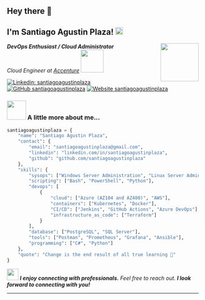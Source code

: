 ## Hey there 👋
<h2> I'm Santiago Agustin Plaza! <img src="https://i.giphy.com/media/WFZvB7VIXBgiz3oDXE/giphy.webp" width="20"></h2>
<img align='right' src="https://media.giphy.com/media/iIqmM5tTjmpOB9mpbn/giphy.gif" width="100">
<p><em><strong>DevOps Enthusiast / Cloud Administrator</strong></a></br>Cloud Engineer at <a href="https://www.accenture.com/us-en">Accenture</a> 

  <img src="https://media.giphy.com/media/WUlplcMpOCEmTGBtBW/giphy.gif" width="60"> 
</em></p>

[![Linkedin: santiagoagustinplaza](https://img.shields.io/badge/-santiagoagustinplaza-blue?style=flat-square&logo=Linkedin&logoColor=white&link=https://www.linkedin.com/in/santiagoagustinplaza/)](https://www.linkedin.com/in/santiagoagustinplaza/)
[![GitHub santiagoagustinplaza](https://img.shields.io/badge/-santiagoagustinplaza-black?style=flat-square&logo=GitHub&logoColor=white&link=https://github.com/santiagoagustinplaza/)](https://github.com/santiagoagustinplaza/)
[![Website santiagoagustinplaza](https://img.shields.io/badge/website-santiagoagustinplaza-green?style=flat-square&logoColor=white&link=https://santiagoagustinplaza.github.io/)](https://santiagoagustinplaza.github.io/)

### <img src="https://media.giphy.com/media/VgCDAzcKvsR6OM0uWg/giphy.gif" width="50"> A little more about me...  

```python
santiagoagustinplaza = {
    "name": "Santiago Agustin Plaza",
    "contact": {
        "email": "santiagoagustinplaza@gmail.com",
        "linkedin": "linkedin.com/in/santiagoagustinplaza",
        "github": "github.com/santiagoagustinplaza"
    },
    "skills": {
        "sysops": ["Windows Server Administration", "Linux Server Administration"],
        "scripting": ["Bash", "PowerShell", "Python"],
        "devops": [
            {
                "cloud": ["Azure (AZ104 and AZ400)", "AWS"],
                "containers": ["Kubernetes", "Docker"],
                "CI/CD": ["Jenkins", "GitHub Actions", "Azure DevOps"],
                "infrastructure_as_code": ["Terraform"]
            }
        ],
        "database": ["PostgreSQL", "SQL Server"],
        "tools": ["Postman", "Prometheus", "Grafana", "Ansible"],
        "programming": ["C#", "Python"]
    },
    "quote": "Change is the end result of all true learning 🙂"
}
```

<img src="https://i.giphy.com/media/3n1O5MZSrfeQR7EkoS/giphy.webp" width="30"> <em><b>
I enjoy connecting with professionals.</b> Feel free to reach out. <b>I look forward to connecting with you!</b> </em>

---